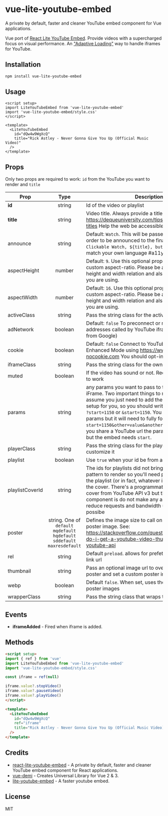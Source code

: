 # vue-lite-youtube-embed

A private by default, faster and cleaner YouTube embed component for Vue applications.

Vue port of [React Lite YouTube Embed](https://github.com/ibrahimcesar/react-lite-youtube-embed). Provide videos with a supercharged focus on visual performance. An ["Adaptive Loading"](https://www.youtube.com/watch?v=puUPpVrIRkc) way to handle iframes for YouTube.

## Installation

```bash
npm install vue-lite-youtube-embed
```

## Usage

```vue
<script setup>
import LiteYouTubeEmbed from 'vue-lite-youtube-embed'
import 'vue-lite-youtube-embed/style.css'
</script>

<template>
  <LiteYouTubeEmbed
    id="dQw4w9WgXcQ"
    title="Rick Astley - Never Gonna Give You Up (Official Music Video)"
  />
</template>
```

## Props

Only two props are required to work: `id` from the YouTube you want to render and `title`

| Prop   |      Type      |  Description |
|----------|:--------:|------------|
| **id** |  string | Id of the video or playlist |
| **title** |    string   | Video title. Always provide a title for iFrames: https://dequeuniversity.com/tips/provide-iframe-titles Help the web be accessible ;) #a11y |
| announce |    string   | Default: `Watch`. This will be passed to the button in order to be announced to the final user as in `Clickable Watch, ${title}, button` , customize to match your own language #a11y #i18n |
| aspectHeight | number | Default: `9`. Use this optional prop if you want a custom aspect-ratio. Please be aware of aspect height and width relation and also any custom CSS you are using. |
| aspectWidth | number | Default: `16`. Use this optional prop if you want a custom aspect-ratio. Please be aware of aspect height and width relation and also any custom CSS you are using. |
| activeClass | string | Pass the string class for the active state |
| adNetwork | boolean | Default: `false`  To preconnect or not to doubleclick addresses called by YouTube iframe (the adnetwork from Google) |
| cookie | boolean |    Default: `false` Connect to YouTube via the Privacy-Enhanced Mode using https://www.youtube-nocookie.com You should opt-in to allow cookies|
| iframeClass | string |    Pass the string class for the own iFrame |
| muted | boolean |    If the video has sound or not. Required autoplay `true` to work |
| params | string |    any params you want to pass to the URL in the iFrame. Two important things to notice: You can assume you just need to add the params, we already setup for you, so you should write `start=1150` and not `?start=1150` or `&start=1150`. You can place more params but it will need to fully form: `start=1150&other=value&another=value`. First, when you share a YouTube url the param of time is just `t`, but the embed needs `start`.|
| playerClass | string | Pass the string class for the player, once you can customize it |
| playlist | boolean |    Use `true` when your id be from a playlist |
| playlistCoverId | string | The ids for playlists did not bring the cover in a pattern to render so you'll need pick up a video from the playlist (or in fact, whatever id) and use to render the cover. There's a programmatic way to get the cover from YouTube API v3 but the aim of this component is do not make any another call and reduce requests and bandwidth usage as much as possibe  |
| poster | string. One of `default` `mqdefault`  `hqdefault` `sddefault` `maxresdefault` |   Defines the image size to call on first render as poster image. See: https://stackoverflow.com/questions/2068344/how-do-i-get-a-youtube-video-thumbnail-from-the-youtube-api |
| rel | string | Default `preload`. allows for prefetch or preload of the link url |
| thumbnail | string | Pass an optional image url to override the default poster and set a custom poster image |
| webp | boolean | Default `false`. When set, uses the WebP format for poster images |
| wrapperClass | string |   Pass the string class that wraps the iFrame |

## Events

- **iframeAdded** - Fired when iframe is added.

## Methods

```html
<script setup>
import { ref } from 'vue'
import LiteYouTubeEmbed from 'vue-lite-youtube-embed'
import 'vue-lite-youtube-embed/style.css'

const iframe = ref(null)

iframe.value?.stopVideo()
iframe.value?.pauseVideo()
iframe.value?.playVideo()
</script>

<template>
  <LiteYouTubeEmbed
    id="dQw4w9WgXcQ"
    ref="iframe"
    title="Rick Astley - Never Gonna Give You Up (Official Music Video)"
  />
</template>
```

## Credits

- [react-lite-youtube-embed](https://github.com/ibrahimcesar/react-lite-youtube-embed) - A private by default, faster and cleaner YouTube embed component for React applications.
- [vue-demi](https://github.com/vueuse/vue-demi/) - Creates Universal Library for Vue 2 & 3.
- [lite-youtube-embed](https://github.com/paulirish/lite-youtube-embed) - A faster youtube embed.

## License

MIT
